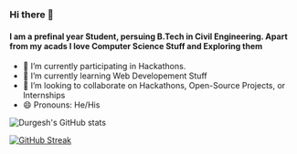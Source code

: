 ### Hi there 👋

#### I am a prefinal year Student, persuing B.Tech in Civil Engineering. Apart from my acads I love Computer Science Stuff and Exploring them


- 🔭 I’m currently participating in Hackathons.
- 🌱 I’m currently learning Web Developement Stuff
- 👯 I’m looking to collaborate on Hackathons, Open-Source Projects, or Internships
- 😄 Pronouns: He/His
<!-- - 💬 Ask me about ... -->
<!-- - 📫 How to reach me:  -->
<!-- - ⚡ Fun fact: ... -->

![Durgesh's GitHub stats](https://github-readme-stats.vercel.app/api?username=durgeshmeena&show_icons=true&count_private=true&theme=radical)

[![GitHub Streak](https://github-readme-streak-stats.herokuapp.com/?user=durgeshmeena&theme=radical)](https://git.io/streak-stats)

